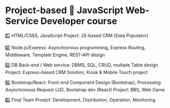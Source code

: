 # Project-based 🎲 JavaScript Web-Service Developer course

1️⃣ HTML/CSSS, JavaScript
   Project: JS-based CRM (Data Populator)

2️⃣ Node.js/Express: Asynchronous programming, Express Routing, Middleware, Template Engine, REST-API design

3️⃣ DB Back-end / Web service: DBMS, SQL, CRUD, multiple Table design
   Project: Express-based CRM Solution, Kiosk & Mobile Touch project

4️⃣ Bootstrap/React: Front-end Component Design (Bootstrap), Processing Asynchronous Request (JS), Bootstrap dev (React)
   Project: BBS, Web Game

5️⃣ Final Team Proejct: Development, Distribution, Operation, Monitoring
